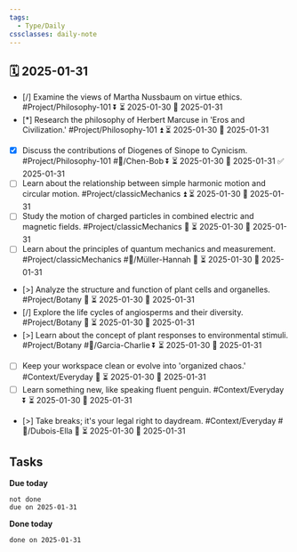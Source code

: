 ```yaml
---
tags:
  - Type/Daily
cssclasses: daily-note
---
```


## 🗓️ 2025-01-31

- [/] Examine the views of Martha Nussbaum on virtue ethics. #Project/Philosophy-101 ⏬ ⏳ 2025-01-30 📅 2025-01-31
- [*] Research the philosophy of Herbert Marcuse in 'Eros and Civilization.' #Project/Philosophy-101 ⏫ ⏳ 2025-01-30 📅 2025-01-31
- [x] Discuss the contributions of Diogenes of Sinope to Cynicism. #Project/Philosophy-101 #👤/Chen-Bob ⏬ ⏳ 2025-01-30 📅 2025-01-31 ✅ 2025-01-31
- [ ] Learn about the relationship between simple harmonic motion and circular motion. #Project/classicMechanics ⏫ ⏳ 2025-01-30 📅 2025-01-31
- [ ] Study the motion of charged particles in combined electric and magnetic fields. #Project/classicMechanics 🔺 ⏳ 2025-01-30 📅 2025-01-31
- [ ] Learn about the principles of quantum mechanics and measurement. #Project/classicMechanics #👤/Müller-Hannah 🔺 ⏳ 2025-01-30 📅 2025-01-31
- [>] Analyze the structure and function of plant cells and organelles. #Project/Botany 🔺 ⏳ 2025-01-30 📅 2025-01-31
- [/] Explore the life cycles of angiosperms and their diversity. #Project/Botany 🔺 ⏳ 2025-01-30 📅 2025-01-31
- [>] Learn about the concept of plant responses to environmental stimuli. #Project/Botany #👤/Garcia-Charlie ⏬ ⏳ 2025-01-30 📅 2025-01-31
- [ ] Keep your workspace clean or evolve into 'organized chaos.' #Context/Everyday 🔼 ⏳ 2025-01-30 📅 2025-01-31
- [ ] Learn something new, like speaking fluent penguin. #Context/Everyday ⏬ ⏳ 2025-01-30 📅 2025-01-31
- [>] Take breaks; it's your legal right to daydream. #Context/Everyday #👤/Dubois-Ella 🔺 ⏳ 2025-01-30 📅 2025-01-31

## Tasks

**Due today**

```tasks
not done
due on 2025-01-31
```

**Done today**

```tasks
done on 2025-01-31
```
            